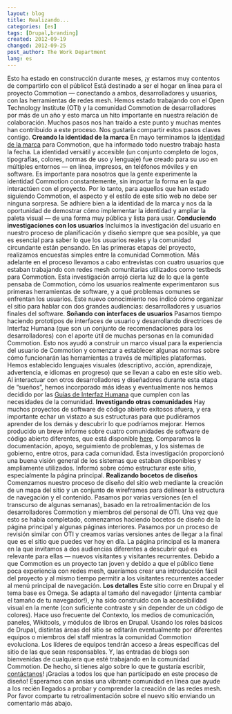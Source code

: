 ```yaml
---
layout: blog
title: Realizando...
categories: [es]
tags: [Drupal,branding]
created: 2012-09-19
changed: 2012-09-25
post_author: The Work Department
lang: es
---
```

  Esto ha estado en construcción durante meses, ¡y estamos muy contentos de compartirlo con el público! Está destinado a ser el hogar en línea para el proyecto Commotion &mdash; conectando a ambos, desarrolladores y usuarios, con las herramientas de redes mesh. 
Hemos estado trabajando con el Open Technology Institute (OTI) y la comunidad Commotion de desarrolladores por más de un año y esto marca un hito importante en nuestra relación de colaboración. Muchos pasos nos han traído a este punto y muchas mentes han contribuido a este proceso. Nos gustaría compartir estos pasos claves contigo.
**Creando la identidad de la marca**
En mayo terminamos la <a href="/blog/integrating-design-and-development-shape-commotion’s-brand-identity" target="_blank">identidad de la marca</a> para Commotion, que ha informado todo nuestro trabajo hasta la fecha. 
La identidad versátil y accesible (un conjunto completo de logos, tipografías, colores, normas de uso y lenguaje) fue creado para su uso en múltiples entornos &mdash; en línea, impresos, en teléfonos móviles y en software. Es importante para nosotros que la gente experimente la identidad Commotion constantemente, sin importar la forma en la que interactúen con el proyecto. Por lo tanto, para aquellos que han estado siguiendo Commotion, el aspecto y el estilo de este sitio web no debe ser ninguna sorpresa. Se adhiere bien a la identidad de la marca y nos da la oportunidad de demostrar cómo implementar la identidad y ampliar la paleta visual &mdash; de una forma muy pública y lista para usar.
**Conduciendo investigaciones con los usuarios**
Incluimos la investigación del usuario en nuestro proceso de planificación y diseño siempre que sea posible, ya que es esencial para saber lo que los usuarios reales y la comunidad circundante están pensando. En las primeras etapas del proyecto, realizamos encuestas simples entre la comunidad Commotion. Más adelante en el proceso llevamos a cabo entrevistas con cuatro usuarios que estaban trabajando con redes mesh comunitarias utilizados como testbeds para Commotion. Esta investigación arrojó cierta luz de lo que la gente pensaba de Commotion, cómo los usuarios realmente experimentaron sus primeras herramientas de software, y a qué problemas comunes se enfrentan los usuarios. Este nuevo conocimiento nos indicó cómo organizar el sitio para hablar con dos grandes audiencias: desarrolladores y usuarios finales del software.
**Soñando con interfaces de usuarios**
Pasamos tiempo haciendo prototipos de interfaces de usuario y desarrollando directrices de Interfaz Humana (que son un conjunto de recomendaciones para los desarrolladores) con el aporte útil de muchas personas en la comunidad Commotion. Esto nos ayudó a construir un marco visual para la experiencia del usuario de Commotion y comenzar a establecer algunas normas sobre cómo funcionarán las herramientas a través de múltiples plataformas. Hemos establecido lenguajes visuales (descriptivo, acción, aprendizaje, advertencia, e idiomas en progreso) que se llevan a cabo en este sitio web. Al interactuar con otros desarrolladores y diseñadores durante esta etapa de &ldquo;sueños&rdquo;, hemos incorporado más ideas y eventualmente nos hemos decidido por las <a href="/docs/hig/introduction" target="_blank">Guías de Interfaz Humana</a> que cumplen con las necesidades de la comunidad.
**Investigando otras comunidades**
Hay muchos proyectos de software de código abierto exitosos afuera, y era importante echar un vistazo a sus estructuras para que pudiéramos aprender de los demás y descubrir lo que podríamos mejorar. Hemos producido un breve informe sobre cuatro comunidades de software de código abierto diferentes, que está disponible <a href="https://code.commotionwireless.net/projects/knowledgebase/wiki/Report_-_Building_successful_online_community_for_open-source_development" target="_blank">here</a>. Comparamos la documentación, apoyo, seguimiento de problemas, y los sistemas de gobierno, entre otros, para cada comunidad. Esta investigación proporcionó una buena visión general de los sistemas que estaban disponibles y ampliamente utilizados. Informó sobre cómo estructurar este sitio, especialmente la página principal.
**Realizando bocetos de diseños**
Comenzamos nuestro proceso de diseño del sitio web mediante la creación de un mapa del sitio y un conjunto de wireframes para delinear la estructura de navegación y el contenido. Pasamos por varias versiones (en el transcurso de algunas semanas), basado en la retroalimentación de los desarrolladores Commotion y miembros del personal de OTI. Una vez que esto se había completado, comenzamos haciendo bocetos de diseño de la página principal y algunas páginas interiores. Pasamos por un proceso de revisión similar con OTI y creamos varias versiones antes de llegar a la final que es el sitio que puedes ver hoy en día.
La página principal es la manera en la que invitamos a dos audiencias diferentes a descubrir qué es relevante para ellas &mdash; nuevos visitantes y visitantes recurrentes. Debido a que Commotion es un proyecto tan joven y debido a que el público tiene poca experiencia con redes mesh, queríamos crear una introducción fácil del proyecto y al mismo tiempo permitir a los visitantes recurrentes acceder al menú principal de navegación.
**Los detalles**
Este sitio corre en Drupal y el tema base es Omega. Se adapta al tamaño del navegador (¡intenta cambiar el tamaño de tu navegador!), y ha sido construido con la accesibilidad visual en la mente (con suficiente contraste y sin depender de un código de colores). Hace uso frecuente del Contexto, los medios de comunicación, paneles, Wikitools, y módulos de libros en Drupal. Usando los roles básicos de Drupal, distintas áreas del sitio se editarán eventualmente por diferentes equipos o miembros del staff mientras la comunidad Commotion evoluciona. Los líderes de equipos tendrán acceso a áreas específicas del sitio de las que sean responsables. Y, las entradas de blogs son bienvenidas de cualquiera que esté trabajando en la comunidad Commotion. De hecho, si tienes algo sobre lo que te gustaría escribir, <a href="/contact" target="_blank">contáctanos</a>!
¡Gracias a todos los que han participado en este proceso de diseño! Esperamos con ansias una vibrante comunidad en línea que ayude a los recién llegados a probar y comprender la creación de las redes mesh. Por favor comparte tu retroalimentación sobre el nuevo sitio enviando un comentario más abajo.

      
